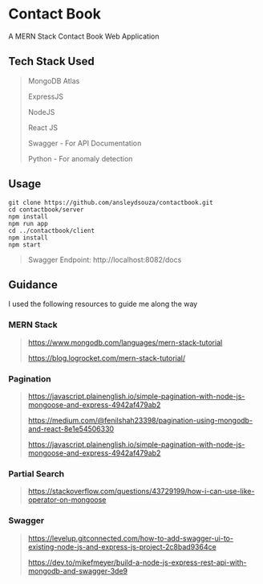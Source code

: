 # Contact Book
 A MERN Stack Contact Book Web Application

## Tech Stack Used
> MongoDB Atlas
> 
> ExpressJS
> 
> NodeJS
> 
> React JS
> 
> Swagger - For API Documentation
> 
> Python - For anomaly detection

## Usage
```
git clone https://github.com/ansleydsouza/contactbook.git
cd contactbook/server
npm install
npm run app
cd ../contactbook/client
npm install
npm start
```
>Swagger Endpoint: http://localhost:8082/docs

## Guidance

I used the following resources to guide me along the way
### MERN Stack
>https://www.mongodb.com/languages/mern-stack-tutorial
>
>https://blog.logrocket.com/mern-stack-tutorial/

### Pagination
>https://javascript.plainenglish.io/simple-pagination-with-node-js-mongoose-and-express-4942af479ab2
>
>https://medium.com/@fenilshah23398/pagination-using-mongodb-and-react-8e1e54506330
> 
> https://javascript.plainenglish.io/simple-pagination-with-node-js-mongoose-and-express-4942af479ab2

### Partial Search
>https://stackoverflow.com/questions/43729199/how-i-can-use-like-operator-on-mongoose

### Swagger
>https://levelup.gitconnected.com/how-to-add-swagger-ui-to-existing-node-js-and-express-js-project-2c8bad9364ce
> 
> https://dev.to/mikefmeyer/build-a-node-js-express-rest-api-with-mongodb-and-swagger-3de9
